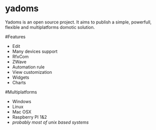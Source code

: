 # yadoms
Yadoms is an open source project. 
It aims to publish a simple, powerfull, flexible and multiplatforms domotic solution.

#Features
* Edit
* Many devices support
* RfxCom
* ZWave
* Automation rule
* View customization
* Widgets
* Charts

#Multiplatforms
* Windows
* Linux
* Mac OSX
* Raspberry PI 1&2
* *probably most of unix based systems*
